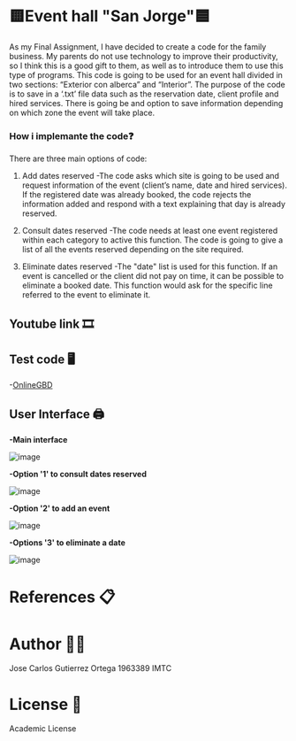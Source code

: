 #  🟨Event hall "San Jorge"🟦

As my Final Assignment, I have decided to create a code for the family business. My parents do not use technology to improve their productivity, so I think this is a good gift to them, as well as to introduce them to use this type of programs. 
This code is going to be used for an event hall divided in two sections: “Exterior con alberca” and “Interior”. The purpose of the code is to save in a ‘.txt’ file data such as the reservation date, client profile and hired services. There is going be and option to save information depending on which zone the event will take place.
 

### How i implemante the code❓

   There are three main options of code:
 
1. Add dates reserved
     -The code asks which site is going to be used and request information of the event (client’s name, date and hired services). If the registered date was already booked, the code rejects the information added and respond with a text explaining that day is already reserved.

2. Consult dates reserved
     -The code needs at least one event registered within each category to active this function. The code is going to give a list of all the events reserved depending on the site required.

3. Eliminate dates reserved
     -The "date" list is used for this function. If an event is cancelled or the client did not pay on time, it can be possible to eliminate a booked date. This function would ask for the specific line referred to the event to eliminate it. 

## Youtube link :film_strip:

## Test code 🖥️
 -[OnlineGBD](https://onlinegdb.com/TGaqJMNMX)

## User Interface  🖨️

**-Main interface**

![image](https://user-images.githubusercontent.com/78566347/118746052-18871380-b81d-11eb-927b-207d51f4f18d.png)

**-Option '1' to consult dates reserved**

![image](https://user-images.githubusercontent.com/78566347/118755972-8805fe80-b82f-11eb-842a-c3206eb39913.png)



**-Option '2' to add an event**


  ![image](https://user-images.githubusercontent.com/78566347/118746187-5be18200-b81d-11eb-878b-cb3a27c99171.png)
  
  
  
**-Options '3' to eliminate a date**


  ![image](https://user-images.githubusercontent.com/78566347/118746234-74ea3300-b81d-11eb-8f2f-afa7737c37a1.png)



  
  # References 📋
  
  # Author 🙍‍♂️
  
  Jose Carlos Gutierrez Ortega 1963389 IMTC
  
  # License :receipt: 
  
  Academic License
